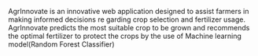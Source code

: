 AgrInnovate is an innovative web application designed to assist farmers in making informed decisions re
garding crop selection and fertilizer usage. AgrInnovate predicts the most suitable crop to be grown and
 recommends the optimal fertilizer to protect the crops by the use of Machine learning model(Random
 Forest Classifier)


 
